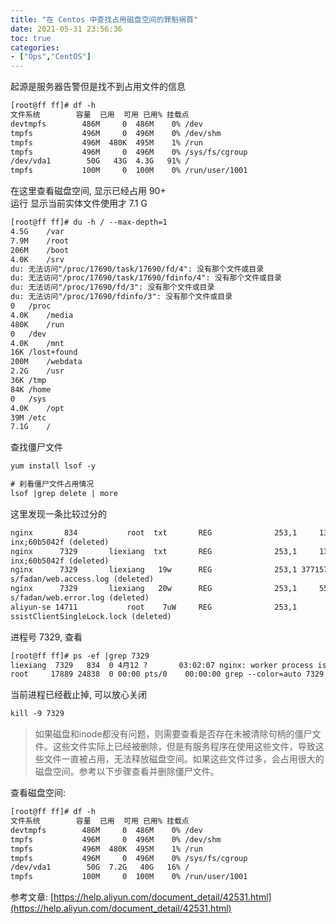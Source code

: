 ```yaml
---
title: "在 Centos 中查找占用磁盘空间的罪魁祸首"
date: 2021-05-31 23:56:36
toc: true
categories:
- ["Ops","CentOS"]
---
```


起源是服务器告警但是找不到占用文件的信息

```xml
[root@ff ff]# df -h
文件系统        容量  已用  可用 已用% 挂载点
devtmpfs        486M     0  486M    0% /dev
tmpfs           496M     0  496M    0% /dev/shm
tmpfs           496M  480K  495M    1% /run
tmpfs           496M     0  496M    0% /sys/fs/cgroup
/dev/vda1        50G   43G  4.3G   91% /
tmpfs           100M     0  100M    0% /run/user/1001
```
在这里查看磁盘空间, 显示已经占用 90+<br />运行 显示当前实体文件使用才 7.1 G
```xml
[root@ff ff]# du -h / --max-depth=1
4.5G	/var
7.9M	/root
206M	/boot
4.0K	/srv
du: 无法访问"/proc/17690/task/17690/fd/4": 没有那个文件或目录
du: 无法访问"/proc/17690/task/17690/fdinfo/4": 没有那个文件或目录
du: 无法访问"/proc/17690/fd/3": 没有那个文件或目录
du: 无法访问"/proc/17690/fdinfo/3": 没有那个文件或目录
0	/proc
4.0K	/media
480K	/run
0	/dev
4.0K	/mnt
16K	/lost+found
200M	/webdata
2.2G	/usr
36K	/tmp
84K	/home
0	/sys
4.0K	/opt
39M	/etc
7.1G	/
```
查找僵尸文件
```xml
yum install lsof -y

# 刹看僵尸文件占用情况
lsof |grep delete | more
```
这里发现一条比较过分的
```xml
nginx       834           root  txt       REG              253,1     1342640    1578056 /usr/sbin/ng
inx;60b5042f (deleted)
nginx      7329       liexiang  txt       REG              253,1     1342640    1578056 /usr/sbin/ng
inx;60b5042f (deleted)
nginx      7329       liexiang   19w      REG              253,1 37715773789    2490370 /webdata/log
s/fadan/web.access.log (deleted)
nginx      7329       liexiang   20w      REG              253,1     5540877    2490372 /webdata/log
s/fadan/web.error.log (deleted)
aliyun-se 14711           root    7uW     REG              253,1           0     393225 /tmp/AliyunA
ssistClientSingleLock.lock (deleted)
```
进程号 7329, 查看
```xml
[root@ff ff]# ps -ef |grep 7329
liexiang  7329   834  0 4月12 ?       03:02:07 nginx: worker process is shutting down
root     17889 24838  0 00:00 pts/0    00:00:00 grep --color=auto 7329
```
当前进程已经截止掉, 可以放心关闭

```xml
kill -9 7329
```

> 如果磁盘和inode都没有问题，则需要查看是否存在未被清除句柄的僵尸文件。这些文件实际上已经被删除，但是有服务程序在使用这些文件，导致这些文件一直被占用，无法释放磁盘空间。如果这些文件过多，会占用很大的磁盘空间。参考以下步骤查看并删除僵尸文件。

查看磁盘空间: 

```xml
[root@ff ff]# df -h
文件系统        容量  已用  可用 已用% 挂载点
devtmpfs        486M     0  486M    0% /dev
tmpfs           496M     0  496M    0% /dev/shm
tmpfs           496M  480K  495M    1% /run
tmpfs           496M     0  496M    0% /sys/fs/cgroup
/dev/vda1        50G  7.2G   40G   16% /
tmpfs           100M     0  100M    0% /run/user/1001
```
参考文章: [https://help.aliyun.com/document_detail/42531.html](https://help.aliyun.com/document_detail/42531.html)

